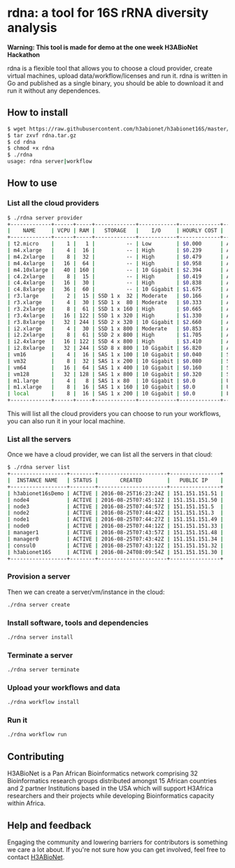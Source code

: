 # rdna: a tool for 16S rRNA diversity analysis

**Warning: This tool is made for demo at the one week H3ABioNet Hackathon**

rdna is a flexible tool that allows you to choose a cloud provider, create virtual machines, upload data/workflow/licenses and run it. rdna is written in Go and published as a single binary, you should be able to download it and run it without any dependences.
 

## How to install


```bash
$ wget https://raw.githubusercontent.com/h3abionet/h3abionet16S/master/rdna.tar.gz
$ tar zxvf rdna.tar.gz
$ cd rdna
$ chmod +x rdna
$ ./rdna
usage: rdna server|workflow
```

## How to use

### List all the cloud providers
```bash
$ ./rdna server provider
+-------------+------+-----+-------------+------------+-------------+------------------------+
|    NAME     | VCPU | RAM |   STORAGE   |    I/O     | HOURLY COST |        PROVIDER        |
+-------------+------+-----+-------------+------------+-------------+------------------------+
| t2.micro    |    1 |   1 |          -- | Low        | $0.000      | Amazon EC2             |
| m4.xlarge   |    4 |  16 |          -- | High       | $0.239      | Amazon EC2             |
| m4.2xlarge  |    8 |  32 |          -- | High       | $0.479      | Amazon EC2             |
| m4.4xlarge  |   16 |  64 |          -- | High       | $0.958      | Amazon EC2             |
| m4.10xlarge |   40 | 160 |          -- | 10 Gigabit | $2.394      | Amazon EC2             |
| c4.2xlarge  |    8 |  15 |          -- | High       | $0.419      | Amazon EC2             |
| c4.4xlarge  |   16 |  30 |          -- | High       | $0.838      | Amazon EC2             |
| c4.8xlarge  |   36 |  60 |          -- | 10 Gigabit | $1.675      | Amazon EC2             |
| r3.large    |    2 |  15 | SSD 1 x  32 | Moderate   | $0.166      | Amazon EC2             |
| r3.xlarge   |    4 |  30 | SSD 1 x  80 | Moderate   | $0.333      | Amazon EC2             |
| r3.2xlarge  |    8 |  61 | SSD 1 x 160 | High       | $0.665      | Amazon EC2             |
| r3.4xlarge  |   16 | 122 | SSD 1 x 320 | High       | $1.330      | Amazon EC2             |
| r3.8xlarge  |   32 | 244 | SSD 2 x 320 | 10 Gigabit | $2.660      | Amazon EC2             |
| i2.xlarge   |    4 |  30 | SSD 1 x 800 | Moderate   | $0.853      | Amazon EC2             |
| i2.2xlarge  |    8 |  61 | SSD 2 x 800 | High       | $1.705      | Amazon EC2             |
| i2.4xlarge  |   16 | 122 | SSD 4 x 800 | High       | $3.410      | Amazon EC2             |
| i2.8xlarge  |   32 | 244 | SSD 8 x 800 | 10 Gigabit | $6.820      | Amazon EC2             |
| vm16        |    4 |  16 | SAS 1 x 100 | 10 Gigabit | $0.040      | SANBI                  |
| vm32        |    8 |  32 | SAS 1 x 200 | 10 Gigabit | $0.080      | SANBI                  |
| vm64        |   16 |  64 | SAS 1 x 400 | 10 Gigabit | $0.160      | SANBI                  |
| vm128       |   32 | 128 | SAS 1 x 800 | 10 Gigabit | $0.320      | SANBI                  |
| m1.large    |    4 |   8 | SAS 1 x 80  | 10 Gigabit | $0.0        | University of Illinois |
| m1.xlarge   |    8 |  16 | SAS 1 x 160 | 10 Gigabit | $0.0        | University of Illinois |
| local       |    8 |  16 | SAS 1 x 200 | 10 Gigabit | $0.0        | Local machine          |
+-------------+------+-----+-------------+------------+-------------+------------------------+
```

This will list all the cloud providers you can choose to run your workflows, you can 
also run it in your local machine.

### List all the servers

Once we have a cloud provider, we can list all the servers in that cloud:

```bash
$ ./rdna server list
+------------------+--------+----------------------+----------------+
|  INSTANCE NAME   | STATUS |       CREATED        |   PUBLIC IP    |
+------------------+--------+----------------------+----------------+
| h3abionet16sDemo | ACTIVE | 2016-08-25T16:23:24Z | 151.151.151.51 |
| node4            | ACTIVE | 2016-08-25T07:45:12Z | 151.151.151.50 |
| node3            | ACTIVE | 2016-08-25T07:44:57Z | 151.151.151.5  |
| node2            | ACTIVE | 2016-08-25T07:44:42Z | 151.151.151.3  |
| node1            | ACTIVE | 2016-08-25T07:44:27Z | 151.151.151.49 |
| node0            | ACTIVE | 2016-08-25T07:44:12Z | 151.151.151.33 |
| manager1         | ACTIVE | 2016-08-25T07:43:57Z | 151.151.151.48 |
| manager0         | ACTIVE | 2016-08-25T07:43:42Z | 151.151.151.34 |
| consul0          | ACTIVE | 2016-08-25T07:43:12Z | 151.151.151.32 |
| h3abionet16S     | ACTIVE | 2016-08-24T08:09:54Z | 151.151.151.30 |
+------------------+--------+----------------------+----------------+
```

### Provision a server

Then we can create a server/vm/instance in the cloud:

```bash
./rdna server create
```

### Install software, tools and dependencies

```bash
./rdna server install
```

### Terminate a server

```bash
./rdna server terminate
```

### Upload your workflows and data

```bash
./rdna workflow install
```

### Run it

```bash
./rdna workflow run
```

## Contributing

H3ABioNet is a Pan African Bioinformatics network comprising 32 Bioinformatics 
research groups distributed amongst 15 African countries and 2 partner Institutions 
based in the USA which will support H3Africa researchers and their projects while 
developing Bioinformatics capacity within Africa.


## Help and feedback

Engaging the community and lowering barriers for contributors is something we
care a lot about. If you're not sure how you can get involved, feel free to 
contact [H3ABioNet](http://www.h3abionet.org/).
